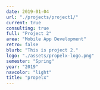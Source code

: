 ```yaml
---
date: 2019-01-04
url: "./projects/project1/"
current: true
consulting: true
full: "Project 2"
area: "Mobile App Development"
retro: false
blurb: "This is project 2."
logo: "./assets/propelx-logo.png"
semester: "Spring"
year: "2019"
navcolor: "light"
title: "propelx"
---
```

